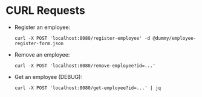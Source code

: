# CURL Requests

-   Register an employee:
    ~~~
    curl -X POST 'localhost:8080/register-employee' -d @dummy/employee-register-form.json
    ~~~

-   Remove an employee:
    ~~~
    curl -X POST 'localhost:8080/remove-employee?id=...'
    ~~~

-   Get an employee (DEBUG):
    ~~~
    curl -X POST 'localhost:8080/get-employee?id=...' | jq
    ~~~
